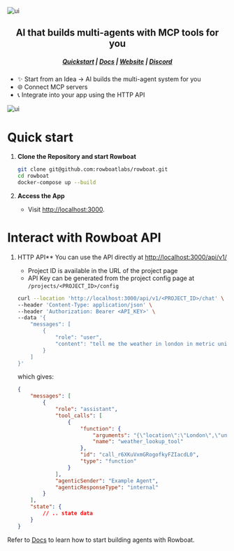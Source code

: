 ![ui](/assets/banner.png)

<h2 align="center">AI that builds multi-agents with MCP tools for you</h2>
<h5 align="center">

[Quickstart](#quick-start) | [Docs](https://docs.rowboatlabs.com/) | [Website](https://www.rowboatlabs.com/) |  [Discord](https://discord.gg/jHhUKkKHn8) 

</h5>



- ✨ Start from an Idea -> AI builds the multi-agent system for you 
- 🌐 Connect MCP servers 
- 📞 Integrate into your app using the HTTP API 


![ui](/assets/ui_revamp_screenshot.png)

# Quick start

1. **Clone the Repository and start Rowboat**
   ```bash
   git clone git@github.com:rowboatlabs/rowboat.git
   cd rowboat
   docker-compose up --build
   ```


4. **Access the App**
   - Visit [http://localhost:3000](http://localhost:3000).


# Interact with Rowboat API

1. HTTP API**
   You can use the API directly at [http://localhost:3000/api/v1/](http://localhost:3000/api/v1/)
   - Project ID is available in the URL of the project page
   - API Key can be generated from the project config page at `/projects/<PROJECT_ID>/config`

   ```bash
   curl --location 'http://localhost:3000/api/v1/<PROJECT_ID>/chat' \
   --header 'Content-Type: application/json' \
   --header 'Authorization: Bearer <API_KEY>' \
   --data '{
       "messages": [
           {
               "role": "user",
               "content": "tell me the weather in london in metric units"
           }
       ]
   }'
   ```
   which gives:
   ```json
   {
       "messages": [
           {
               "role": "assistant",
               "tool_calls": [
                   {
                       "function": {
                           "arguments": "{\"location\":\"London\",\"units\":\"metric\"}",
                           "name": "weather_lookup_tool"
                       },
                       "id": "call_r6XKuVxmGRogofkyFZIacdL0",
                       "type": "function"
                   }
               ],
               "agenticSender": "Example Agent",
               "agenticResponseType": "internal"
           }
       ],
       "state": {
           // .. state data
       }
   }
   ```

Refer to [Docs](https://docs.rowboatlabs.com/) to learn how to start building agents with Rowboat.


   
